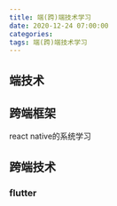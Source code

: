 ```yaml
---
title: 端(跨)端技术学习
date: 2020-12-24 07:00:00
categories: 
tags: 端(跨)端技术学习
---
```


## 端技术
 
## 跨端框架
react native的系统学习

## 跨端技术

### flutter











